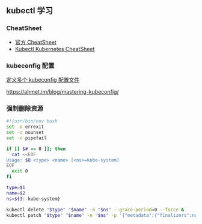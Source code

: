 ## kubectl 学习

### CheatSheet

- [官方 CheatSheet](https://kubernetes.io/docs/reference/kubectl/cheatsheet/)
- [Kubectl Kubernetes CheatSheet](https://github.com/dennyzhang/cheatsheet-kubernetes-A4)

### kubeconfig 配置

[定义多个 kubeconfig 配置文件](https://kubernetes.io/docs/tasks/access-application-cluster/configure-access-multiple-clusters/)

https://ahmet.im/blog/mastering-kubeconfig/

### 强制删除资源

```sh
#!/usr/bin/env bash
set -o errexit
set -o nounset
set -o pipefail

if [[ $# == 0 ]]; then
  cat <<EOF
Usage: $0 <type> <name> [<ns>=kube-system]
EOF
  exit 0
fi

type=$1
name=$2
ns=${3:-kube-system}

kubectl delete "$type" "$name" -n "$ns" --grace-period=0 --force &
kubectl patch "$type" "$name" -n "$ns" -p '{"metadata":{"finalizers":null}}'
```
